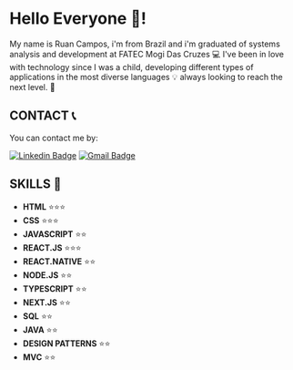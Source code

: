 # Hello Everyone 👋!

My name is Ruan Campos, i'm from Brazil and i'm graduated of systems analysis and development at FATEC Mogi Das Cruzes 💻
 I've been in love with technology since I was a child, developing different types of applications in the most diverse languages 💡 always looking to reach the next level. 🚀


## CONTACT  📞
  
You can contact me by:  

[![Linkedin Badge](https://img.shields.io/badge/-Ruan%20Campos-6633cc?style=flat-square&logo=Linkedin&logoColor=white&link=https://www.linkedin.com/in/ruan-campos-silva/)](https://www.linkedin.com/in/ruan-campos-silva/) 
[![Gmail Badge](https://img.shields.io/badge/-ruancampos.contato@gmail.com-6633cc?style=flat-square&logo=Gmail&logoColor=white&link=mailto:ruancampos.contato@gmail.com)](mailto:ruancampos.contato@gmail.com)

## SKILLS 🤹

- **HTML** 	⭐⭐⭐
- **CSS**		⭐⭐⭐
- **JAVASCRIPT** ⭐⭐
- **REACT.JS** ⭐⭐⭐
- **REACT.NATIVE** ⭐⭐
- **NODE.JS** ⭐⭐
- **TYPESCRIPT** ⭐⭐
- **NEXT.JS** ⭐⭐
- **SQL** ⭐⭐
- **JAVA** ⭐⭐
- **DESIGN PATTERNS** ⭐⭐
- **MVC** ⭐⭐
